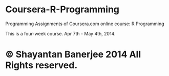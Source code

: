 
Coursera-R-Programming
======================

Programming Assignments of Coursera.com online course: R Programming  


This is a four-week course. Apr 7th - May 4th, 2014.  

© Shayantan Banerjee 2014 All Rights reserved.
=======

